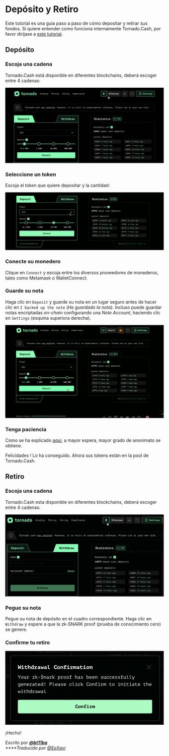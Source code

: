 # Depósito y Retiro

Este tutorial es una guía paso a paso de cómo depositar y retirar sus fondos. Si quiere entender como funciona internamente Tornado.Cash, por favor diríjase a [este tutorial](https://docs.tornado.cash/v/es/how-does-tornado.cash-work).

## Depósito

### Escoja una cadena

Tornado.Cash está disponible en diferentes blockchains, deberá escoger entre 4 cadenas:

![](.gitbook/assets/azpoj.gif)

### Seleccione un token

Escoja el token que quiere depositar y la cantidad:

![](.gitbook/assets/abdce.gif)

### Conecte su monedero

Clique en `Connect` y escoja entre los diversos proveedores de monederos, tales como Metamask o WalletConnect.

### Guarde su nota

Haga clic en `Deposit` y guarde su nota en un lugar seguro antes de hacer clic en `I backed up the note` \(_He guardado la nota_\). Incluso puede guardar notas encriptadas _on-chain_ configurando una _Note Account_, haciendo clic en `Settings` \(esquina superiora derecha\).

![](.gitbook/assets/aaaab.gif)

### Tenga paciencia

Como se ha explicado [aqui](https://docs.tornado.cash/tips-to-remain-anonymous), a mayor espera, mayor grado de anonimato se obtiene.

Felicidades ! Lo ha conseguido. Ahora sus tokens están en la pool de Tornado.Cash.

## Retiro

### Escoja una cadena

Tornado.Cash esta disponible en diferentes blockchains, deberá escoger entre 4 cadenas:

![](.gitbook/assets/enregistrement-de-le-cran-2021-08-25-a-16.15.15-1-.gif)

### Pegue su nota

Pegue su nota de depósito en el cuadro correspondiente. Haga clic en `Withdraw` y espere a que la zk-SNARK proof \(prueba de conocimiento cero\) se genere.

### Confirme tu retiro

![](.gitbook/assets/abdaaaa.png)

¡Hecho!

_Escrito por_ [_**@bt11ba**_](https://torn.community/u/bt11ba/)  
_****Traducido por_ [_@EeXavi_](https://twitter.com/EeXavi?s=09)

